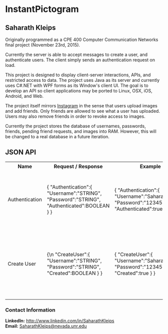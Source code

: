 # InstantPictogram
## Saharath Kleips
Originally programmed as a CPE 400 Computer Communication Networks final project (November 23rd, 2015).

Currently the server is able to accept messages to create a user, and authenticate users. The client simply sends an authentication request on load.

This project is designed to display client-server interactions, APIs, and restricted access to data. The project uses Java as its server and currently uses C#.NET with WPF forms as its Window's client UI. The goal is to develop an API so client applications may be ported to Linux, OSX, iOS, Android, and Web.

The project itself mirrors [Instagram](https://instagram.com/) in the sense that users upload images and add friends. Only friends are allowed to see what a user has uploaded. Users may also remove friends in order to revoke access to images.

Currently the project stores the database of usernames, passwords, friends, pending friend requests, and images into RAM. However, this will be changed to a real database in a future iteration.

## JSON API
<table>
    <tbody>
        <tr>
            <th> Name </th>
            <th> Request / Response </th>
            <th> Example </th>
            <th> Description </th>
        </tr>
        <tr>
            <td> Authentication </td>
            <td> 
                {  
                "Authentication":{  
                "Username":"STRING",  
                "Password":"STRING",  
                "Authenticated":BOOLEAN  
                }  
                } 
            </td>
            <td> 
                {  
                "Authentication":{  
                "Username":"SaharathKleips",  
                "Password":"12345",  
                "Authenticated":true  
                }  
                } 
            </td>
            <td> Checks if the username and password combination is valid. "Authenticated" will be true if valid, false if otherwise. </td>
        </tr>
        <tr>
            <td> Create User </td>
            <td> 
                {\n
                "CreateUser":{  
                "Username":"STRING",  
                "Password":"STRING",  
                "Created":BOOLEAN  
                }  
                } 
            </td>
            <td> 
                {  
                "CreateUser":{  
                "Username":"SaharathKleips",  
                "Password":"12345",  
                "Created":true  
                }  
                } 
            </td>
            <td> Attempts to create a user with the requested username / password. "Created" will be true if the user has been created, false otherwise.</td>
        </tr>
    </tbody>
</table>

### Contact Information
**LinkedIn:** http://www.linkedin.com/in/SaharathKleips  
**Email:** SaharathKleips@nevada.unr.edu